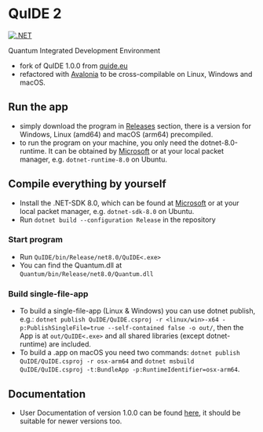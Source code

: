 # QuIDE 2
[![.NET](https://github.com/mnm-team/quide/actions/workflows/dotnet.yml/badge.svg)](https://github.com/mnm-team/quide/actions/workflows/dotnet.yml)

Quantum Integrated Development Environment

- fork of QuIDE 1.0.0 from [quide.eu](http://quide.eu/)
- refactored with [Avalonia](https://www.avaloniaui.net/) to be cross-compilable on Linux, Windows and macOS.

## Run the app

- simply download the program in [Releases](https://github.com/mnm-team/quide/releases) section, there is a version for Windows, Linux (amd64) and macOS (arm64) precompiled.
- to run the program on your machine, you only need the dotnet-8.0-runtime. It can be obtained by [Microsoft](https://dotnet.microsoft.com/en-us/download/dotnet/8.0) or at your local packet manager, e.g. `dotnet-runtime-8.0` on Ubuntu.

## Compile everything by yourself

- Install the .NET-SDK 8.0, which can be found at [Microsoft](https://dotnet.microsoft.com/en-us/download/dotnet/8.0) or at your local packet manager, e.g. `dotnet-sdk-8.0` on Ubuntu.
- Run `dotnet build --configuration Release` in the repository

### Start program

- Run `QuIDE/bin/Release/net8.0/QuIDE<.exe>`
- You can find the Quantum.dll at `Quantum/bin/Release/net8.0/Quantum.dll`

### Build single-file-app

- To build a single-file-app (Linux & Windows) you can use dotnet publish, e.g.: `dotnet publish QuIDE/QuIDE.csproj -r <linux/win>-x64 -p:PublishSingleFile=true --self-contained false -o out/`, then the App is at `out/QuIDE<.exe>` and all shared libraries (except dotnet-runtime) are included.
- To build a .app on macOS you need two commands: `dotnet publish QuIDE/QuIDE.csproj -r osx-arm64` and `dotnet msbuild QuIDE/QuIDE.csproj -t:BundleApp -p:RuntimeIdentifier=osx-arm64`.

## Documentation

- User Documentation of version 1.0.0 can be found [here](https://bitbucket.org/quide/quide/downloads/UserManual_EN.pdf), it should be suitable for newer versions too. 
